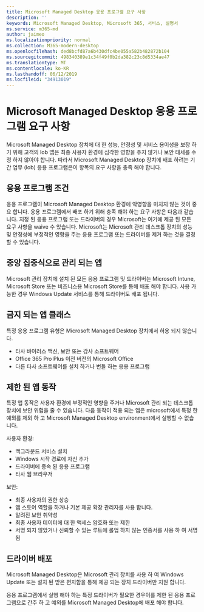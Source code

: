 ```yaml
---
title: Microsoft Managed Desktop 응용 프로그램 요구 사항
description: ''
keywords: Microsoft Managed Desktop, Microsoft 365, 서비스, 설명서
ms.service: m365-md
author: jaimeo
ms.localizationpriority: normal
ms.collection: M365-modern-desktop
ms.openlocfilehash: ded8bcfd87a6b430dfc4be055a582b482872b104
ms.sourcegitcommit: 498340389e1c34f49f0b2da382c23c8d5334ae47
ms.translationtype: MT
ms.contentlocale: ko-KR
ms.lasthandoff: 06/12/2019
ms.locfileid: "34913019"
---
```

# <a name="microsoft-managed-desktop-app-requirements"></a>Microsoft Managed Desktop 응용 프로그램 요구 사항

<!--This topic is the target for aka.ms/app-req. This is aka link is used from EA agreeement for MMD. do not delete.-->

<!--Application addendum -->
 
Microsoft Managed Desktop 장치에 대 한 성능, 안정성 및 서비스 용이성을 보장 하기 위해 고객의 lob 앱은 최종 사용자 환경에 심각한 영향을 주지 않거나 보안 태세를 수정 하지 않아야 합니다. 따라서 Microsoft Managed Desktop 장치에 배포 하려는 기간 업무 (lob) 응용 프로그램은이 항목의 요구 사항을 충족 해야 합니다.

## <a name="application-condition"></a>응용 프로그램 조건

응용 프로그램이 Microsoft Managed Desktop 환경에 악영향을 미치지 않는 것이 중요 합니다. 응용 프로그램에서 배포 하기 위해 충족 해야 하는 요구 사항은 다음과 같습니다. 지정 된 응용 프로그램 또는 드라이버의 경우 Microsoft는 여기에 제공 된 모든 요구 사항을 waive 수 있습니다. Microsoft는 Microsoft 관리 데스크톱 장치의 성능 및 안정성에 부정적인 영향을 주는 응용 프로그램 또는 드라이버를 제거 하는 것을 결정할 수 있습니다.

## <a name="centrally-managed-apps"></a>중앙 집중식으로 관리 되는 앱

Microsoft 관리 장치에 설치 된 모든 응용 프로그램 및 드라이버는 Microsoft Intune, Microsoft Store 또는 비즈니스용 Microsoft Store를 통해 배포 해야 합니다. 사용 가능한 경우 Windows Update 서비스를 통해 드라이버도 배포 됩니다. 

## <a name="prohibited-app-classes"></a>금지 되는 앱 클래스

특정 응용 프로그램 유형은 Microsoft Managed Desktop 장치에서 허용 되지 않습니다.
- 타사 바이러스 백신, 보안 또는 감사 소프트웨어
- Office 365 Pro Plus 이전 버전의 Microsoft Office
- 다른 타사 소프트웨어를 설치 하거나 번들 하는 응용 프로그램

## <a name="restricted-app-behaviors"></a>제한 된 앱 동작

특정 앱 동작은 사용자 환경에 부정적인 영향을 주거나 Microsoft 관리 되는 데스크톱 장치에 보안 위험을 줄 수 있습니다. 다음 동작이 적용 되는 앱은 microsoft에서 특정 한 예외를 제외 하 고 Microsoft Managed Desktop environment에서 실행할 수 없습니다.

사용자 환경:
- 백그라운드 서비스 설치
- Windows 시작 경로에 자신 추가
- 드라이버에 종속 된 응용 프로그램
- 타사 웹 브라우저

보안:
- 최종 사용자의 권한 상승
- 앱 스토어 역할을 하거나 기본 제공 확장 관리자를 사용 합니다.
- 알려진 보안 취약성
- 최종 사용자 데이터에 대 한 액세스 암호화 또는 제한
- 서명 되지 않았거나 신뢰할 수 있는 루트에 롤업 하지 않는 인증서를 사용 하 여 서명 됨


## <a name="driver-deployment"></a>드라이버 배포

Microsoft Managed Desktop은 Microsoft 관리 장치를 사용 하 여 Windows Update 또는 설치 된 받은 편지함을 통해 제공 되는 장치 드라이버만 지원 합니다. 

응용 프로그램에서 실행 해야 하는 특정 드라이버가 필요한 경우이를 제한 된 응용 프로그램으로 간주 하 고 예외를 Microsoft Managed Desktop에 배포 해야 합니다. 

